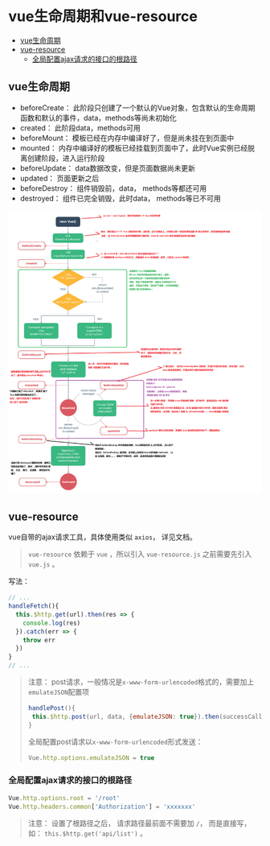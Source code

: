 # vue生命周期和vue-resource

- [vue生命周期](#vue生命周期)
- [vue-resource](#vue-resource)
  - [全局配置ajax请求的接口的根路径](#全局配置ajax请求的接口的根路径)

## vue生命周期
- beforeCreate：  此阶段只创建了一个默认的Vue对象，包含默认的生命周期函数和默认的事件，data，methods等尚未初始化  
- created：       此阶段data，methods可用  
- beforeMount：   模板已经在内存中编译好了，但是尚未挂在到页面中
- mounted：       内存中编译好的模板已经挂载到页面中了，此时Vue实例已经脱离创建阶段，进入运行阶段
- beforeUpdate：  data数据改变，但是页面数据尚未更新
- updated：       页面更新之后
- beforeDestroy： 组件销毁前，data， methods等都还可用
- destroyed：     组件已完全销毁，此时data， methods等已不可用

![Vue lifecycle](./media/lifecycle.png)

## vue-resource
vue自带的ajax请求工具，具体使用类似 `axios`， 详见文档。
> `vue-resource` 依赖于  `vue` ，所以引入 `vue-resource.js` 之前需要先引入 `vue.js` 。

写法：  
```js
// ...
handleFetch(){
  this.$http.get(url).then(res => {
    console.log(res)
  }).catch(err => {
    throw err
  })
}
// ...
```

> 注意： post请求，一般情况是`x-www-form-urlencoded`格式的，需要加上`emulateJSON`配置项  
> ```js
> handlePost(){
>  this.$http.post(url, data, {emulateJSON: true}).then(successCallback, errorCallback)
> }
> ```
> 全局配置post请求以`x-www-form-urlencoded`形式发送：  
> ```js
> Vue.http.options.emulateJSON = true
> ```

### 全局配置ajax请求的接口的根路径
```js
Vue.http.options.root = '/root'
Vue.http.headers.common['Authorization'] = 'xxxxxxx'
```
> 注意： 设置了根路径之后， 请求路径最前面不需要加 `/`， 而是直接写， 如： `this.$http.get('api/list')` 。
